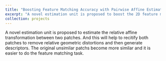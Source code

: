 ```yaml
---
title: "Boosting Feature Matching Accuracy with Pairwise Affine Estimation"
excerpt: "A novel estimation unit is proposed to boost the 2D feature matching accuracy<br/><img src='/images/2DFeat.png'>"
collection: projects
---
```


A novel estimation unit is proposed to estimate the relative affine transformation between two patches. And this will help to recitify both patches to remove relative geometric distortions and then generate descriptors. The original unsimilar patchs become more similar and it is easier to do the feature matching task. 
